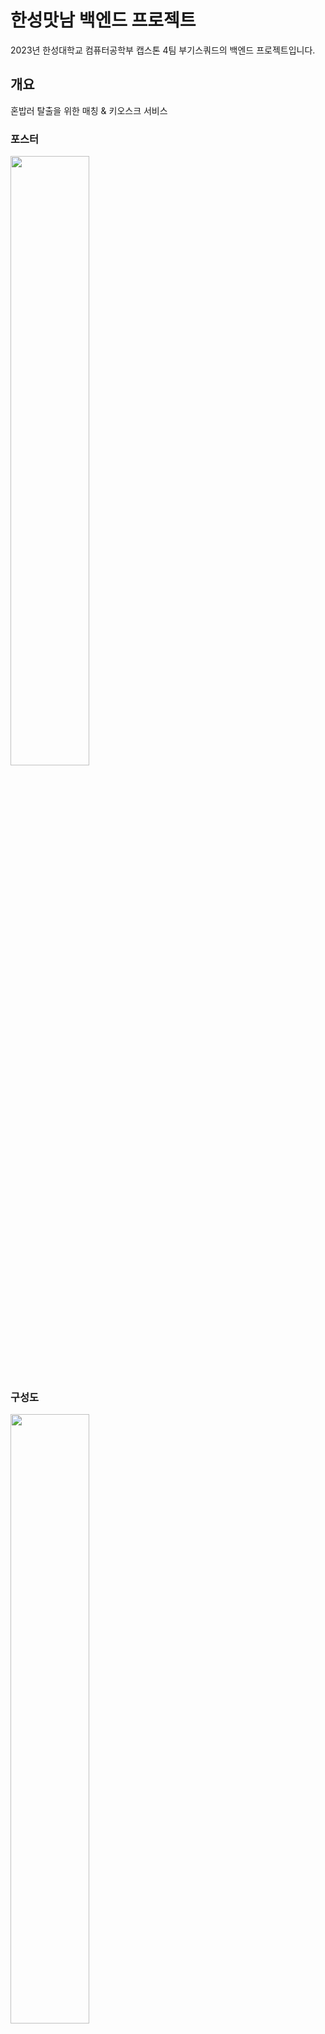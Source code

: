 # 한성맛남 백엔드 프로젝트
2023년 한성대학교 컴퓨터공학부 캡스톤 4팀 부기스쿼드의 백엔드 프로젝트입니다.
 
## 개요 
혼밥러 탈출을 위한 매칭 & 키오스크 서비스  

### 포스터   
<img src="https://github.com/BugiSquad/HaksikMatnam_Frontend/blob/master/src/images/Poster.jpg?raw=true" width="50%" height="50%"/>

### 구성도   
<img src="https://github.com/BugiSquad/HaksikMatnam_Backend/blob/main/images/ProjectFlow.png?raw=true" width="50%" height="50%"/>

## 서비스 개발 배경 및 목적
- 코로나 이후 학우들간 교류가 감소하여 혼자 밥을 먹는 학우들이 증가하였습니다. 저희 팀은 이러한 문제점을 개선하고 기존 불편했던 학식당 어플을 보완하여 학우들간 가볍게 밥 한끼를 먹을 수 있도록 하는 프로젝트 입니다.

서버 백엔드에 사용된 기술은 스프링을 기반으로 스프링 데이터 JPA, QueryDSL 등이 사용되었고 MYSQL DB, 사용자 인증으로 JWT를 사용하였고 서버는 AWS의 EC2 인스턴스를 기본으로 이미지 저장을 위한 S3, 알림 서비스를 위한 HTTPS 업그레이드와 고정 도메인 연결 후 각 브라우저 사의 PUSH SERVER와 연동 등이 사용되었습니다.
 
## 참고사항
aws 키 관련 설정을 공개할 수 없는 관계로 가장 마지막 커밋만 이 리포지토리에 올렸습니다.

## 사용한 라이브러리

### 스프링부트 관련
[spring-boot-starter-data-jpa]( https://search.maven.org/artifact/org.springframework.boot/spring-boot-starter-data-jpa)  
[spring-boot-starter-web]( https://search.maven.org/artifact/org.springframework.boot/spring-boot-starter-web)  
[lombok]( https://projectlombok.org/)  
[h2]( https://www.h2database.com/html/main.html)  
[mysql-connector-j]( https://dev.mysql.com/doc/connector-j/8.0/en/)  
[spring-boot-starter-thymeleaf]( https://search.maven.org/artifact/org.springframework.boot/spring-boot-starter-thymeleaf)  
[spring-boot-devtools]( https://search.maven.org/artifact/org.springframework.boot/spring-boot-devtools)  
[thymeleaf-layout-dialect]( https://github.com/ultraq/thymeleaf-layout-dialect)

### JWT인증
[spring-boot-starter-security]( https://search.maven.org/artifact/org.springframework.boot/spring-boot-starter-security)  
[jjwt]( https://github.com/jwtk/jjwt)  
[jakarta.xml.bind-api]( https://search.maven.org/artifact/jakarta.xml.bind/jakarta.xml.bind-api)  
[jaxb-api]( https://search.maven.org/artifact/javax.xml.bind/jaxb-api)  

## AWS S3
[spring-cloud-starter-aws]( https://search.maven.org/artifact/org.springframework.cloud/spring-cloud-starter-aws)  
[bcprov-jdk15on]( https://www.bouncycastle.org/java.html)  

### 웹 푸시
[web-push]( https://github.com/web-push-libs/web-push-java)  

### ORM
[querydsl-jpa]( https://search.maven.org/artifact/com.querydsl/querydsl-jpa)  
[querydsl-apt]( https://search.maven.org/artifact/com.querydsl/querydsl-apt)  
[jakarta.annotation-api]( https://search.maven.org/artifact/jakarta.annotation/jakarta.annotation-api)  
[jakarta.persistence-api]( https://search.maven.org/artifact/jakarta.persistence/jakarta.persistence-api)  

### 트랜젝션
[spring-tx]( https://search.maven.org/artifact/org.springframework/spring-tx)  

### 폼 검증
[validation-api]( https://search.maven.org/artifact/javax.validation/validation-api)  
[hibernate-validator]( https://hibernate.org/validator/)  

